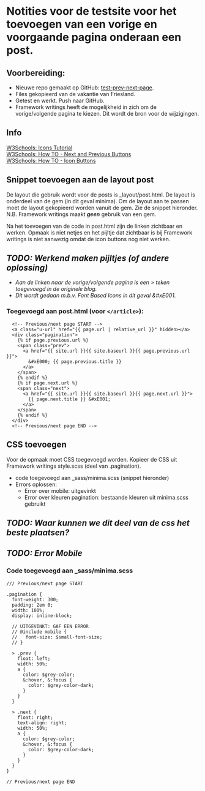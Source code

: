 # Notities voor de testsite voor het toevoegen van een vorige en voorgaande pagina onderaan een post.

## Voorbereiding:
- Nieuwe repo gemaakt op GitHub: [test-prev-next-page](https://github.com/Prudento-NL/test-prev-next-page.git).
- Files gekopieerd van de vakantie van Friesland.
- Getest en werkt. Push naar GitHub.
- Framework writings heeft de mogelijkheid in zich om de vorige/volgende pagina te kiezen. Dit wordt de bron voor de wijzigingen.

## Info
[W3Schools: Icons Tutorial](https://www.w3schools.com/icons/default.asp)  
[W3Schools: How TO - Next and Previous Buttons](https://www.w3schools.com/howto/howto_css_next_prev.asp)  
[W3Schools: How TO - Icon Buttons](https://www.w3schools.com/howto/howto_css_icon_buttons.asp)  

## Snippet toevoegen aan de layout post
De layout die gebruik wordt voor de posts is _layout/post.html.
De layout is onderdeel van de gem (in dit geval minima). Om de layout aan te passen moet de layout gekopieerd worden vanuit de gem. Zie de snippet hieronder.
N.B. Framework writings maakt ***geen*** gebruik van een gem.

Na het toevoegen van de code in post.html zijn de linken zichtbaar en werken.
Opmaak is niet netjes en het pijltje dat zichtbaar is bij Framework writings is niet aanwezig omdat de icon buttons nog niet werken.
## *TODO: Werkend maken pijltjes (of andere oplossing)*
- *Aan de linken naar de vorige/volgende pagina is een > teken toegevoegd in de originele blog.*
- *Dit wordt gedaan m.b.v. _Font Based Icons_ in dit geval &#xE001.*

### Toegevoegd aan post.html (voor `</article>`):  
```
  <!-- Previous/next page START -->
  <a class="u-url" href="{{ page.url | relative_url }}" hidden></a>
  <div class="pagination">
    {% if page.previous.url %}
    <span class="prev">
      <a href="{{ site.url }}{{ site.baseurl }}{{ page.previous.url }}">
        &#xE000; {{ page.previous.title }}
      </a>
    </span>
    {% endif %}
    {% if page.next.url %}
    <span class="next">
      <a href="{{ site.url }}{{ site.baseurl }}{{ page.next.url }}">
        {{ page.next.title }} &#xE001;
      </a>
    </span>
    {% endif %}
  </div>
  <!-- Previous/next page END -->
```

## CSS toevoegen  
Voor de opmaak moet CSS toegevoegd worden.
Kopieer de CSS uit Framework writings style.scss (deel van .pagination).  
 - code toegevoegd aan _sass/minima.scss (snippet hieronder)
  - Errors oplossen:
    - Error over mobile: uitgevinkt
    - Error over kleuren pagination: bestaande kleuren uit minima.scss gebruikt

## *TODO: Waar kunnen we dit deel van de css het beste plaatsen?*
## *TODO: Error Mobile*

### Code toegevoegd aan _sass/minima.scss  
```
/// Previous/next page START

.pagination {
  font-weight: 300;
  padding: 2em 0;
  width: 100%;
  display: inline-block;

  // UITGEVINKT: GAF EEN ERROR
  // @include mobile {
  //   font-size: $small-font-size;
  // }

  > .prev {
    float: left;
    width: 50%;
    a {
      color: $grey-color;
      &:hover, &:focus {
        color: $grey-color-dark;
      }
    }
  }

  > .next {
    float: right;
    text-align: right;
    width: 50%;
    a {
      color: $grey-color;
      &:hover, &:focus {
        color: $grey-color-dark;
      }
    }
  }
}

// Previous/next page END

```











